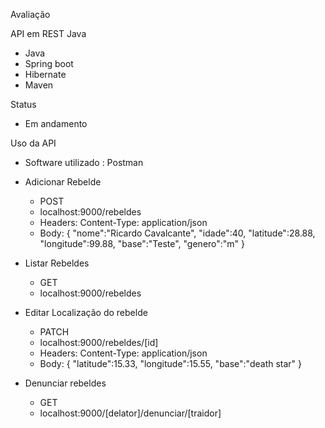 Avaliação 

API em REST Java
- Java
- Spring boot
- Hibernate
- Maven

Status 
- Em andamento


Uso da API
- Software utilizado : Postman

- Adicionar Rebelde
    - POST
    - localhost:9000/rebeldes
    - Headers: Content-Type: application/json
    - Body: 
        {
        "nome":"Ricardo Cavalcante",
        "idade":40,
        "latitude":28.88,
        "longitude":99.88,
        "base":"Teste",
        "genero":"m"
        }

- Listar Rebeldes
    - GET
    - localhost:9000/rebeldes

- Editar Localização do rebelde
    - PATCH
    - localhost:9000/rebeldes/[id]
    - Headers: Content-Type: application/json
    - Body: 
        {
        "latitude":15.33,
        "longitude":15.55,
        "base":"death star"
        }
        
- Denunciar rebeldes
    - GET
    - localhost:9000/[delator]/denunciar/[traidor]

